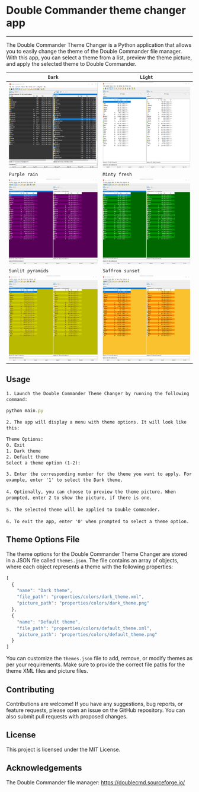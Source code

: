 # Double Commander theme changer app

---

The Double Commander Theme Changer is a Python application that allows you to easily change the theme of the Double Commander file manager. With this app, you can select a theme from a list, preview the theme picture, and apply the selected theme to Double Commander.

| `Dark` | `Light` |
|-----------------|--------------------|
| <img src="themes/dark_theme.png" height="230" width="400"/> | <img src="themes/light_theme.png" height="230" width="400"/> |
| `Purple rain` | `Minty fresh` |
| <img src="themes/purple_rain.png" height="230" width="400"/> | <img src="themes/minty_fresh.png" height="230" width="400"/> |
| `Sunlit pyramids` | `Saffron sunset` |
| <img src="themes/sunlit_pyramids.png" height="230" width="400"/> | <img src="themes/saffron_sunset.png" height="230" width="400"/> |

## Usage

    1. Launch the Double Commander Theme Changer by running the following command:

```javascript
python main.py
```

    2. The app will display a menu with theme options. It will look like this:

```
Theme Options:
0. Exit
1. Dark theme
2. Default theme
Select a theme option (1-2):
```

    3. Enter the corresponding number for the theme you want to apply. For example, enter '1' to select the Dark theme.

    4. Optionally, you can choose to preview the theme picture. When prompted, enter 2 to show the picture, if there is one.

    5. The selected theme will be applied to Double Commander.

    6. To exit the app, enter '0' when prompted to select a theme option.

## Theme Options File

The theme options for the Double Commander Theme Changer are stored in a JSON file called `themes.json`. The file contains an array of objects, where each object represents a theme with the following properties:

```javascript
[
  {
    "name": "Dark theme",
    "file_path": "properties/colors/dark_theme.xml",
    "picture_path": "properties/colors/dark_theme.png"
  },
  {
    "name": "Default theme",
    "file_path": "properties/colors/default_theme.xml",
    "picture_path": "properties/colors/default_theme.png"
  }
]

```

You can customize the `themes.json` file to add, remove, or modify themes as per your requirements. Make sure to provide the correct file paths for the theme XML files and picture files.

## Contributing

Contributions are welcome! If you have any suggestions, bug reports, or feature requests, please open an issue on the GitHub repository. You can also submit pull requests with proposed changes.

## License

This project is licensed under the MIT License.

## Acknowledgements

The Double Commander file manager: https://doublecmd.sourceforge.io/